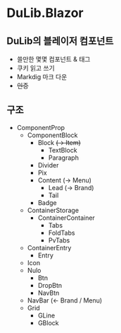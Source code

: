 # DuLib.Blazor

## DuLib의 블레이저 컴포넌트
* 쓸만한 몇몇 컴포넌트 & 태그
* 쿠키 읽고 쓰기
* Markdig 마크 다운
* ~~인증~~


## 구조
* ComponentProp
  - ComponentBlock
    + Block ~~(→ Item)~~
      - TextBlock
      - Paragraph
    + Divider
    + Pix
    + Content (→ Menu)
      - Lead (→ Brand)
      - Tail
    + Badge
  - ContainerStorage
    + ContainerContainer
      - Tabs
      - FoldTabs
      - PvTabs
  - ContainerEntry
    + Entry
  - Icon
  - Nulo
    + Btn
    + DropBtn
    + NavBtn
  - NavBar (← Brand / Menu)
  - Grid
    + GLine
    + GBlock
